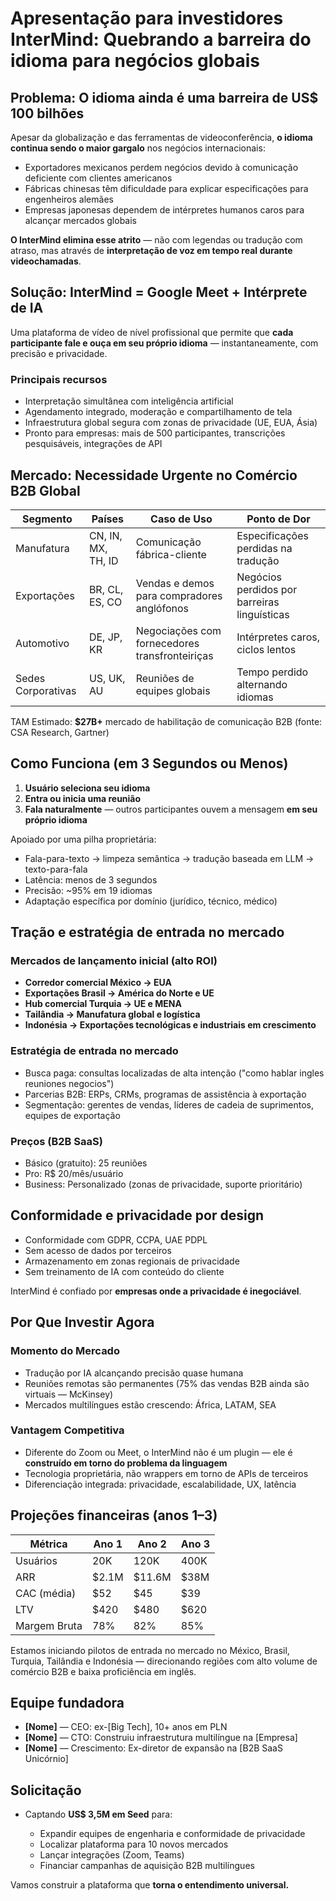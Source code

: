 # Apresentação para investidores InterMind: Quebrando a barreira do idioma para negócios globais

## Problema: O idioma ainda é uma barreira de US$ 100 bilhões

Apesar da globalização e das ferramentas de videoconferência, **o idioma continua sendo o maior gargalo** nos negócios internacionais:

- Exportadores mexicanos perdem negócios devido à comunicação deficiente com clientes americanos
- Fábricas chinesas têm dificuldade para explicar especificações para engenheiros alemães
- Empresas japonesas dependem de intérpretes humanos caros para alcançar mercados globais

**O InterMind elimina esse atrito** — não com legendas ou tradução com atraso, mas através de **interpretação de voz em tempo real durante videochamadas**.

## Solução: InterMind = Google Meet + Intérprete de IA

Uma plataforma de vídeo de nível profissional que permite que **cada participante fale e ouça em seu próprio idioma** — instantaneamente, com precisão e privacidade.

### Principais recursos

- Interpretação simultânea com inteligência artificial
- Agendamento integrado, moderação e compartilhamento de tela
- Infraestrutura global segura com zonas de privacidade (UE, EUA, Ásia)
- Pronto para empresas: mais de 500 participantes, transcrições pesquisáveis, integrações de API

## Mercado: Necessidade Urgente no Comércio B2B Global

| Segmento       | Países             | Caso de Uso                              | Ponto de Dor                        |
| -------------- | ------------------ | ---------------------------------------- | ----------------------------------- |
| Manufatura     | CN, IN, MX, TH, ID | Comunicação fábrica-cliente              | Especificações perdidas na tradução |
| Exportações    | BR, CL, ES, CO     | Vendas e demos para compradores anglófonos | Negócios perdidos por barreiras linguísticas |
| Automotivo     | DE, JP, KR         | Negociações com fornecedores transfronteiriças | Intérpretes caros, ciclos lentos    |
| Sedes Corporativas | US, UK, AU      | Reuniões de equipes globais              | Tempo perdido alternando idiomas    |

TAM Estimado: **\$27B+** mercado de habilitação de comunicação B2B (fonte: CSA Research, Gartner)

## Como Funciona (em 3 Segundos ou Menos)

1. **Usuário seleciona seu idioma**
2. **Entra ou inicia uma reunião**
3. **Fala naturalmente** — outros participantes ouvem a mensagem **em seu próprio idioma**

Apoiado por uma pilha proprietária:

- Fala-para-texto → limpeza semântica → tradução baseada em LLM → texto-para-fala
- Latência: menos de 3 segundos
- Precisão: \~95% em 19 idiomas
- Adaptação específica por domínio (jurídico, técnico, médico)

## Tração e estratégia de entrada no mercado

### Mercados de lançamento inicial (alto ROI)

- **Corredor comercial México → EUA**
- **Exportações Brasil → América do Norte e UE**
- **Hub comercial Turquia → UE e MENA**
- **Tailândia → Manufatura global e logística**
- **Indonésia → Exportações tecnológicas e industriais em crescimento**

### Estratégia de entrada no mercado

- Busca paga: consultas localizadas de alta intenção ("como hablar ingles reuniones negocios")
- Parcerias B2B: ERPs, CRMs, programas de assistência à exportação
- Segmentação: gerentes de vendas, líderes de cadeia de suprimentos, equipes de exportação

### Preços (B2B SaaS)

- Básico (gratuito): 25 reuniões
- Pro: R$ 20/mês/usuário
- Business: Personalizado (zonas de privacidade, suporte prioritário)

## Conformidade e privacidade por design

- Conformidade com GDPR, CCPA, UAE PDPL
- Sem acesso de dados por terceiros
- Armazenamento em zonas regionais de privacidade
- Sem treinamento de IA com conteúdo do cliente

InterMind é confiado por **empresas onde a privacidade é inegociável**.

## Por Que Investir Agora

### Momento do Mercado

- Tradução por IA alcançando precisão quase humana
- Reuniões remotas são permanentes (75% das vendas B2B ainda são virtuais — McKinsey)
- Mercados multilíngues estão crescendo: África, LATAM, SEA

### Vantagem Competitiva

- Diferente do Zoom ou Meet, o InterMind não é um plugin — ele é **construído em torno do problema da linguagem**
- Tecnologia proprietária, não wrappers em torno de APIs de terceiros
- Diferenciação integrada: privacidade, escalabilidade, UX, latência

## Projeções financeiras (anos 1–3)

| Métrica      | Ano 1  | Ano 2   | Ano 3 |
| ------------ | ------ | ------- | ----- |
| Usuários     | 20K    | 120K    | 400K  |
| ARR          | \$2.1M | \$11.6M | \$38M |
| CAC (média)  | \$52   | \$45    | \$39  |
| LTV          | \$420  | \$480   | \$620 |
| Margem Bruta | 78%    | 82%     | 85%   |

Estamos iniciando pilotos de entrada no mercado no México, Brasil, Turquia, Tailândia e Indonésia — direcionando regiões com alto volume de comércio B2B e baixa proficiência em inglês.

## Equipe fundadora

- **\[Nome]** — CEO: ex-\[Big Tech], 10+ anos em PLN
- **\[Nome]** — CTO: Construiu infraestrutura multilíngue na \[Empresa]
- **\[Nome]** — Crescimento: Ex-diretor de expansão na \[B2B SaaS Unicórnio]

## Solicitação

- Captando **US$ 3,5M em Seed** para:

  - Expandir equipes de engenharia e conformidade de privacidade
  - Localizar plataforma para 10 novos mercados
  - Lançar integrações (Zoom, Teams)
  - Financiar campanhas de aquisição B2B multilíngues

Vamos construir a plataforma que **torna o entendimento universal.**